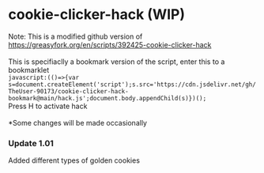 # cookie-clicker-hack (WIP)
Note: This is a modified github version of https://greasyfork.org/en/scripts/392425-cookie-clicker-hack<br>
<br>
This is specifiaclly a bookmark version of the script, enter this to a bookmarklet<br>
`javascript:(()=>{var s=document.createElement('script');s.src='https://cdn.jsdelivr.net/gh/TheUser-90173/cookie-clicker-hack-bookmark@main/hack.js';document.body.appendChild(s)})();`<br>
Press H to activate hack<br>
<br>
*Some changes will be made occasionally

### Update 1.01
Added different types of golden cookies
